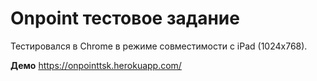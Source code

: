 # Onpoint тестовое задание 
Тестировался в Chrome в режиме совместимости с iPad (1024x768). 


**Демо**
https://onpointtsk.herokuapp.com/